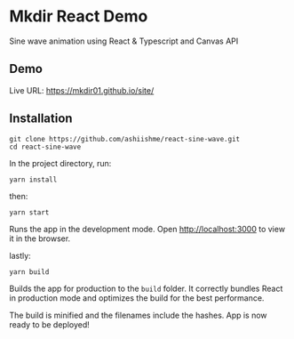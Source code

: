 # Mkdir React Demo

Sine wave animation using React &amp; Typescript and Canvas API

## Demo

Live URL: https://mkdir01.github.io/site/

## Installation

```
git clone https://github.com/ashiishme/react-sine-wave.git
cd react-sine-wave
```

In the project directory, run:

```
yarn install
```
then:

```
yarn start
```
Runs the app in the development mode.
Open [http://localhost:3000](http://localhost:3000) to view it in the browser.

lastly:

```
yarn build
```

Builds the app for production to the `build` folder.
It correctly bundles React in production mode and optimizes the build for the best performance.

The build is minified and the filenames include the hashes. App is now ready to be deployed!
